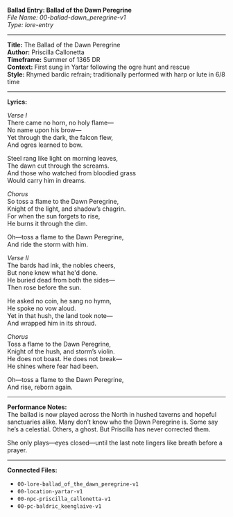 **Ballad Entry: Ballad of the Dawn Peregrine**  
*File Name: 00-ballad-dawn_peregrine-v1*  
*Type: lore-entry*

---

**Title:** The Ballad of the Dawn Peregrine  
**Author:** Priscilla Callonetta  
**Timeframe:** Summer of 1365 DR  
**Context:** First sung in Yartar following the ogre hunt and rescue  
**Style:** Rhymed bardic refrain; traditionally performed with harp or lute in 6/8 time  

---

**Lyrics:**

*Verse I*  
There came no horn, no holy flame—  
No name upon his brow—  
Yet through the dark, the falcon flew,  
And ogres learned to bow.  

Steel rang like light on morning leaves,  
The dawn cut through the screams.  
And those who watched from bloodied grass  
Would carry him in dreams.  

*Chorus*  
So toss a flame to the Dawn Peregrine,  
Knight of the light, and shadow’s chagrin.  
For when the sun forgets to rise,  
He burns it through the dim.  

Oh—toss a flame to the Dawn Peregrine,  
And ride the storm with him.  

*Verse II*  
The bards had ink, the nobles cheers,  
But none knew what he'd done.  
He buried dead from both the sides—  
Then rose before the sun.  

He asked no coin, he sang no hymn,  
He spoke no vow aloud.  
Yet in that hush, the land took note—  
And wrapped him in its shroud.  

*Chorus*  
Toss a flame to the Dawn Peregrine,  
Knight of the hush, and storm’s violin.  
He does not boast. He does not break—  
He shines where fear had been.  

Oh—toss a flame to the Dawn Peregrine,  
And rise, reborn again.  

---

**Performance Notes:**  
The ballad is now played across the North in hushed taverns and hopeful sanctuaries alike. Many don’t know who the Dawn Peregrine is. Some say he’s a celestial. Others, a ghost. But Priscilla has never corrected them.

She only plays—eyes closed—until the last note lingers like breath before a prayer.

---

**Connected Files:**  
- `00-lore-ballad_of_the_dawn_peregrine-v1`  
- `00-location-yartar-v1`  
- `00-npc-priscilla_callonetta-v1`  
- `00-pc-baldric_keenglaive-v1`